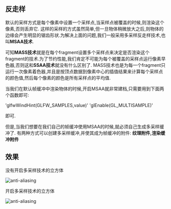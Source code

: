 
## 反走样

默认的采样方式是每个像素中设置一个采样点,当采样点被覆盖的时候,则渲染这个像素,否则丢弃它.
这样的采样的方式虽然简单,但一旦物体稍微放大之后,则物体的边缘会产生明显的锯齿形状.为解决上面的问题,我们一般采用多采样反走样技术,也叫**MSAA技术**.

可知**MASS技术**就是在每个fragment设置多个采样点来决定是否渲染这个fragment的技术.为了节约性能,我们肯定不可能为每个被覆盖的采样点运行像素早色器,否则这和**SSAA技术**就没有什么区别了.
MASS技术也是为每一个fragment只运行一次像素着色器,并且是按顶点数据到像素中心的插值结果来计算每个采样点的颜色值,然后每个像素的颜色是所有采样点的平均值.

当我们在默认帧缓冲中渲染物体的时候,开启MSAA就非常建档,只需要用到下面两个函数即可:

'glfwWindHint(GLFW_SAMPLES,value)'
'glEnable(GL_MULTISAMPLE)'

即可.

但是,当我们想要在我们自己的帧缓冲使用MSAA的时候,就必须自己生成多采样缓冲了.
有两种方式可以创建多采样缓冲,并使其成为帧缓冲的附件: **纹理附件,渲染缓冲附件**


## 效果

没有开启多采样技术的立方体

![anti-aliasing](https://img3.doubanio.com/view/photo/photo/public/p2373334324.jpg)

开启多采样技术的立方体

![anti-aliasing](https://img3.doubanio.com/view/photo/photo/public/p2373334325.jpg)

